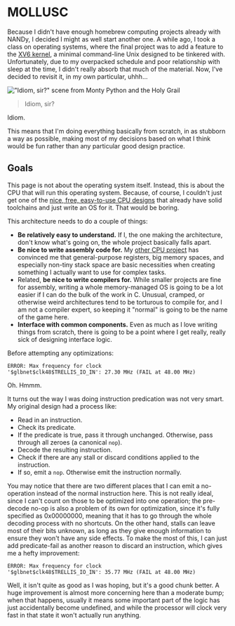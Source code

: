 # MOLLUSC

Because I didn't have enough homebrew computing projects already with NANDy, I
decided I might as well start another one. A while ago, I took a class on 
operating systems, where the final project was to add a feature to the
[XV6 kernel](https://github.com/mit-pdos/xv6-riscv), a minimal command-line Unix
designed to be tinkered with. Unfortunately, due to my overpacked schedule and
poor relationship with sleep at the time, I didn't really absorb that much of
the material. Now, I've decided to revisit it, in my own particular, uhhh...

!["Idiom, sir?" scene from Monty Python and the Holy Grail](media/mollusc/idiomsir.jpg)

> Idiom, sir?

Idiom.

This means that I'm doing everything basically from scratch, in as stubborn a
way as possible, making most of my decisions based on what I think would be fun
rather than any particular good design practice.

## Goals

This page is not about the operating system itself. Instead, this is about the
CPU that will run this operating system. Because, of course, I couldn't just get
one of the [nice, free, easy-to-use CPU designs](https://riscv.org/) that
already have solid toolchains and just write an OS for it. That would be boring.

This architecture needs to do a couple of things:

* **Be relatively easy to understand.** If I, the one making the architecture,
  don't know what's going on, the whole project basically falls apart.
* **Be nice to write assembly code for.** My [other CPU project](nandy.html)
  has convinced me that general-purpose registers, big memory spaces, and
  especially non-tiny stack space are basic necessities when creating something
  I actually want to use for complex tasks.
* Related, **be nice to write compilers for.** While smaller projects are fine
  for assembly, writing a whole memory-managed OS is going to be a lot easier
  if I can do the bulk of the work in C. Unusual, cramped, or otherwise weird
  architectures tend to be torturous to compile for, and I am not a compiler
  expert, so keeping it "normal" is going to be the name of the game here.
* **Interface with common components.** Even as much as I love writing things
  from scratch, there is going to be a point where I get really, really sick of
  designing interface logic.



Before attempting any optimizations:

```
ERROR: Max frequency for clock                  '$glbnet$clk48$TRELLIS_IO_IN': 27.30 MHz (FAIL at 48.00 MHz)
```

Oh. Hmmm.

It turns out the way I was doing instruction predication was not very smart.
My original design had a process like:

* Read in an instruction.
* Check its predicate.
* If the predicate is true, pass it through unchanged. Otherwise, pass through
  all zeroes (a canonical `nop`).
* Decode the resulting instruction.
* Check if there are any stall or discard conditions applied to the instruction.
* If so, emit a `nop`. Otherwise emit the instruction normally.

You may notice that there are two different places that I can emit a 
no-operation instead of the normal instruction here. This is not really ideal,
since I can't count on those to be optimized into one operation; the pre-decode
no-op is also a problem of its own for optimization, since it's fully specified
as 0x00000000, meaning that it has to go through the whole decoding process with
no shortcuts. On the other hand, stalls can leave most of their bits unknown, as
long as they give enough information to ensure they won't have any side effects.
To make the most of this, I can just add predicate-fail as another reason to
discard an instruction, which gives me a hefty improvement:

```
ERROR: Max frequency for clock                  '$glbnet$clk48$TRELLIS_IO_IN': 35.77 MHz (FAIL at 48.00 MHz)
```

Well, it isn't quite as good as I was hoping, but it's a good chunk better. A
huge improvement is almost more concerning here than a moderate bump; when that
happens, usually it means some important part of the logic has just accidentally
become undefined, and while the processor will clock very fast in that state it
won't actually run anything.